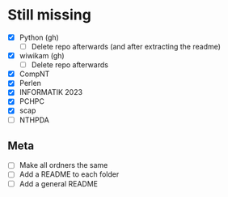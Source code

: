 # Still missing
- [x] Python (gh)
  - [ ] Delete repo afterwards (and after extracting the readme)
- [x] wiwikam (gh)
  - [ ] Delete repo afterwards
- [x] CompNT
- [x] Perlen
- [x] INFORMATIK 2023
- [x] PCHPC
- [x] scap
- [ ] NTHPDA

## Meta
- [ ] Make all ordners the same
- [ ] Add a README to each folder
- [ ] Add a general README
